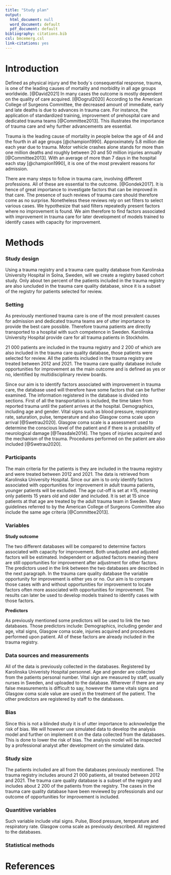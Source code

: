 ```yaml
---
title: "Study plan"
output:
  html_document: null
  word_document: default
  pdf_document: default
bibliography: citations.bib
csl: bmcemerg.csl
link-citations: yes
---
```


# Introduction

Defined as physical injury and the body´s consequential response, trauma, is one of the leading causes of mortality and morbidity in all age groups worldwide. [@David2021] In many cases the outcome is mostly dependent on the quality of care acquired. [@Dogrul2020] According to the American College of Surgeons Committee, the decreased amount of immediate, early and late deaths is due to advances in trauma care. For instance, the application of standardized training, improvement of prehospital care and dedicated trauma teams [@Committee2013]. This illustrates the importance of trauma care and why further advancements are essential.

Trauma is the leading cause of mortality in people below the age of 44 and the fourth in all age groups [@champion1990]. Approximately 5.8 million die each year due to trauma. Motor vehicle crashes alone stands for more than one million deaths and roughly between 20 and 50 million injuries annually [@Committee2013]. With an average of more than 7 days in the hospital each stay [@champion1990], it is one of the most prevalent reasons for admission.

There are many steps to follow in trauma care, involving different professions. All of these are essential to the outcome. [@Gondek2017]. It is hence of great importance to investigate factors that can be improved in that care. The presence of such reviews of trauma care should therefore come as no surprise. Nonetheless these reviews rely on set filters to select various cases. We hypothesize that said filters repeatedly present factors where no improvement is found. We aim therefore to find factors associated with improvement in trauma care for later development of models trained to identify cases with capacity for improvement. 

# Methods

### Study design

Using a trauma registry and a trauma care quality database from Karolinska University Hospital in Solna, Sweden, will we create a registry based cohort study. Only about ten percent of the patients included in the trauma registry are also iuncluded in the trauma care quality database, since it is a subset of the registry for patients selected for review. 

### Setting

As previously mentioned trauma care is one of the most prevalent causes for admission and dedicated trauma teams are of utter importance to provide the best care possible. Therefore trauma patients are directly transported to a hospital with such competence in Sweden. Karolinska University Hospital provide care for all trauma patients in Stockholm.

21 000 patients are included in the trauma registry and 2 200 of which are also included in the trauma care quality database, those patients were selected for review. All the patients included in the trauma registry are treated between 2012 and 2021. The trauma care quality database include opportunities for improvement as the main outcome and is defined as yes or no, identified by multidisciplinary review boards.

Since our aim is to identify factors associated with improvement in trauma care, the database used will therefore have some factors that can be further examined. The information registered in the database is divided into sections. First of all the transportation is included, the time taken from reported trauma until the patient arrives at the hospital. Demographics, including age and gender. Vital signs such as blood pressure, respiratory rate, saturation, pulse, temperature and also Glasgow coma scale upon arrival [@Swetrau2020]. Glasgow coma scale is a assessment used to determine the conscious level of the patient and if there is a probability of neurological damage [@Teasdale2014]. The types of injuries acquired and the mechanism of the trauma. Procedures performed on the patient are also included [@Swetrau2020].


### Participants

The main criteria for the patients is they are included in the trauma registry and were treated between 2012 and 2021. The data is retrieved from Karolinska University Hospital. Since our aim is to only identify factors associated with opportunities for improvement in adult trauma patients, younger patients will be excluded. The age cut-off is set at ≥15, meaning only patients 15 years old and older and included. It is set at 15 since patients at that age are treated by the adult trauma team in Sweden. Many guidelines referred to by the American College of Surgeons Committee also include the same age criteria [@Committee2013].

### Variables

**Study outcome**

The two different databases will be compared to determine factors associated with capacity for improvement. Both unadjusted and adjusted factors will be estimated. Independent or adjusted factors meaning there are still opportunities for improvement after adjustment for other factors. The predictors used in the link between the two databases are described in the next paragraph. In the trauma care quality database the variable opportunity for improvement is either yes or no. Our aim is to compare those cases with and without opportunities for improvement to locate factors often more associated with opportunities for improvement. The results can later be used to develop models trained to identify cases with those factors.

**Predictors**

As previously mentioned some predictors will be used to link the two databases. Those predictors include: Demographics, including gender and age, vital signs, Glasgow coma scale, injuries acquired and procedures performed upon patient. All of these factors are already included in the trauma registry.

### Data sources and measurements

All of the data is previously collected in the databases. Registered by Karolinska Univeristy Hospital personnel. Age and gender are collected from the patients personal number. Vital sign are measured by staff, usually nurses in Sweden, and uploaded to the database. Wherever if there are any false measurements is difficult to say, however the same vitals signs and Glasgow coma scale value are used in the treatment of the patient. The other predictors are registered by staff to the databases.

### Bias

Since this is not a blinded study it is of utter importance to acknowledge the risk of bias. We will however use simulated data to develop the analysis model and further on implement it on the data collected from the databases. This is done to lower the risk of bias. The analysis model will be inspected by a professional analyst after development on the simulated data.

### Study size

The patients included are all from the databases previously mentioned. The trauma registry includes around 21 000 patients, all treated between 2012 and 2021. The trauma care quality database is a subset of the registry and includes about 2 200 of the patients from the registry. The cases in the trauma care quality database have been reviewed by professionals and our outcome of opportunities for improvement is included. 

### Quantitive variables

Such variable include vital signs. Pulse, Blood pressure, temperature and respiratory rate. Glasgow coma scale as previously described. All registered to the databases.

### Statistical methods



# References
